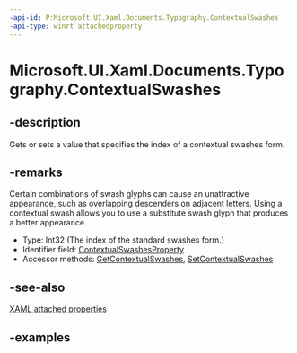 ```yaml
---
-api-id: P:Microsoft.UI.Xaml.Documents.Typography.ContextualSwashes
-api-type: winrt attachedproperty
---
```


# Microsoft.UI.Xaml.Documents.Typography.ContextualSwashes

<!--
see GetContextualSwashes, and SetContextualSwashes
-->

## -description

Gets or sets a value that specifies the index of a contextual swashes form.

## -remarks

Certain combinations of swash glyphs can cause an unattractive appearance, such as overlapping descenders on adjacent letters. Using a contextual swash allows you to use a substitute swash glyph that produces a better appearance.

<ul><li>Type: Int32 (The index of the standard swashes form.)</li><li>Identifier field: <a href="/uwp/api/windows.ui.xaml.documents.typography.contextualswashesproperty">ContextualSwashesProperty</a></li><li>Accessor methods: <a href="/uwp/api/windows.ui.xaml.documents.typography.getcontextualswashes">GetContextualSwashes</a>, <a href="/uwp/api/windows.ui.xaml.documents.typography.setcontextualswashes">SetContextualSwashes</a></li></ul>

## -see-also

[XAML attached properties](/windows/uwp/xaml-platform/attached-properties-overview)

## -examples


